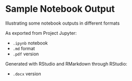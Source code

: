 # Sample Notebook Output

Illustrating some notebook outputs in different formats

As exported from Project Jupyter: 

- `.ipynb` notebook
- `.md` format
- `.pdf` version

Generated with RStudio and RMarkdown through RStudio:

- `.docx` version
